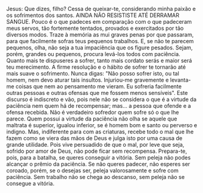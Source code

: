 
Jesus: Que dizes, filho? Cessa de queixar-te, considerando minha paixão e os sofrimentos dos santos. AINDA NÃO RESISTISTE ATÉ DERRAMAR SANGUE. Pouco é o que padeces em comparação com o que padeceram meus servos, tão fortemente tentados, provados e exercitados por tão diversos modos. Traze à memória as mui graves penas por que passaram, para que facilmente sofras teus pequenos trabalhos. E, se não te parecem pequenos, olha, não seja a tua impaciência que os figure pesados. Sejam, porém, grandes ou pequenos, procura levá-los todos com paciência. Quanto mais te dispuseres a sofrer, tanto mais cordato serás e maior será teu merecimento. A firme resolução e o hábito de sofrer te tornarão até mais suave o sofrimento. Nunca digas: "Não posso sofrer isto, ou tal homem, nem devo aturar tais insultos. Injuriou-me gravemente e levanta-me coisas que nem ao pensamento me vieram. Eu sofreria facilmente outras pessoas e outras ofensas que me fossem menos sensíveis". Este discurso é indiscreto e vão, pois nele não se considera o que é a virtude da paciência nem quem há de recompensar; mas\... a pessoa que ofende e a ofensa recebida. Não é verdadeiro sofredor quem sofre só o que lhe parece. Quem possui a virtude da paciência não olha se aquele que maltrata é superior, igualou inferior, se é homem bom e santo ou perverso e indigno. Mas, indiferente para com as criaturas, recebe todo o mal que lhe fazem como se viera das mãos de Deus e julga isto por uma causa de grande utilidade. Pois vive persuadido de que o mal, por leve que seja, sofrido por amor de Deus, não pode ficar sem recompensa. Prepara-te, pois, para a batalha, se queres conseguir a vitória. Sem peleja não podes alcançar o prêmio da paciência. Se não queres padecer, não esperes ser coroado, porém, se o desejas ser, peleja valorosamente e sofre com paciência. Sem trabalho não se chega ao descanso, sem peleja não se consegue a vitória.

